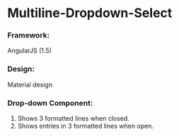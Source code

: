 # Multiline-Dropdown-Select

### Framework: 
AngularJS (1.5) 

### Design: 
Material design 

### Drop-down Component: 
1. Shows 3 formatted lines when closed. 
2. Shows entries in 3 formatted lines when open. 
